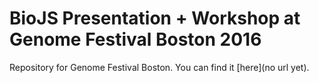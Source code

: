 # BioJS Presentation + Workshop at Genome Festival Boston 2016
Repository for Genome Festival Boston. You can find it [here](no url yet).
